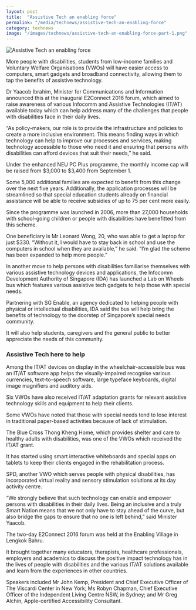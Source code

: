 ```yaml
---
layout: post
title:  "Assistive Tech an enabling force"
permalink: "/media/technews/assistive-tech-an-enabling-force"
category: technews
image: "/images/technews/assistive-tech-an-enabling-force-part-1.png"
---
```


![Assistive Tech an enabling force]({{site.baseurl}}/images/technews/assistive-tech-an-enabling-force-part-1.png)

More people with disabilities, students from low-income families and Voluntary Welfare Organisations (VWOs) will have easier access to computers, smart gadgets and broadband connectivity, allowing them to tap the benefits of assistive technology.

Dr Yaacob Ibrahim, Minister for Communications and Information announced this at the inaugural E2Connect 2016 forum, which aimed to raise awareness of various Infocomm and Assistive Technologies (IT/AT) available today which can help address many of the challenges that people with disabilities face in their daily lives.

“As policy-makers, our role is to provide the infrastructure and policies to create a more inclusive environment. This means finding ways in which technology can help to improve our processes and services, making technology accessible to those who need it and ensuring that persons with disabilities can afford devices that suit their needs,” he said.

Under the enhanced NEU PC Plus programme, the monthly income cap will be raised from $3,000 to $3,400 from September 1. 

Some 5,000 additional families are expected to benefit from this change over the next five years. Additionally, the application processes will be streamlined so that special education students already on financial assistance will be able to receive subsidies of up to 75 per cent more easily.

Since the programme was launched in 2006, more than 27,000 households with school-going children or people with disabilities have benefitted from this scheme.

One beneficiary is Mr Leonard Wong, 20, who was able to get a laptop for just $330. “Without it, I would have to stay back in school and use the computers in school when they are available,” he said. “I’m glad the scheme has been expanded to help more people.”

In another move to help persons with disabilities familiarise themselves with various assistive technology devices and applications, the Infocomm Development Authority of Singapore (IDA) has launched a Lab on Wheels bus which features various assistive tech gadgets to help those with special needs.

Partnering with SG Enable, an agency dedicated to helping people with physical or intellectual disabilities, IDA said the bus will help bring the benefits of technology to the doorstep of Singapore’s special needs community. 

It will also help students, caregivers and the general public to better appreciate the needs of this community.

### **Assistive Tech here to help**
Among the IT/AT devices on display in the wheelchair-accessible bus was an IT/AT software app helps the visually-impaired recognise various currencies, text-to-speech software, large typeface keyboards, digital image magnifiers and auditory aids.

Six VWOs have also received IT/AT adaptation grants for relevant assistive technology skills and equipment to help their clients.

Some VWOs have noted that those with special needs tend to lose interest in traditional paper-based activities because of lack of stimulation. 

The Blue Cross Thong Kheng Home, which provides shelter and care to healthy adults with disabilities, was one of the VWOs which received the IT/AT grant. 

It has started using smart interactive whiteboards and special apps on tablets to keep their clients engaged in the rehabilitation process.

SPD, another VWO which serves people with physical disabilities, has incorporated virtual reality and sensory stimulation solutions at its day activity centre. 

“We strongly believe that such technology can enable and empower persons with disabilities in their daily lives. Being an inclusive and a truly Smart Nation means that we not only have to stay ahead of the curve, but also bridge the gaps to ensure that no one is left behind,” said Minister Yaacob. 

The two-day E2Connect 2016 forum was held at the Enabling Village in Lengkok Bahru. 

It brought together many educators, therapists, healthcare professionals, employers and academics to discuss the positive impact technology has in the lives of people with disabilities and the various IT/AT solutions available and learn from the experiences in other countries.

Speakers included Mr John Kemp, President and Chief Executive Officer of The Viscardi Center in New York; Ms Robyn Chapman, Chief Executive Officer of the Independent Living Centre NSW,  in Sydney; and Mr Greg Alchin, Apple-certified Accessibility Consultant.

